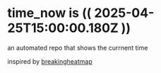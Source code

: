 # time_now is (( 2025-04-25T15:00:00.180Z ))

an automated repo that shows the currnent time

inspired by [breakingheatmap](https://github.com/breakingheatmap/breakingheatmap)